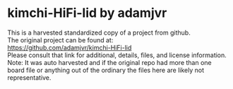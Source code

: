 
# kimchi-HiFi-lid by adamjvr  
This is a harvested standardized copy of a project from github.  
The original project can be found at:  
https://github.com/adamjvr/kimchi-HiFi-lid  
Please consult that link for additional, details, files, and license information.  
Note: It was auto harvested and if the original repo had more than one board file or anything out of the ordinary the files here are likely not representative.  
    